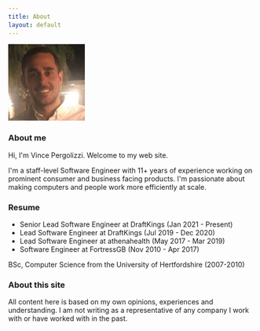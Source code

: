 ```yaml
---
title: About
layout: default
---
```


<img src="images/photo.png" alt="Photo of Vince Pergolizzi" />

### About me

Hi, I'm Vince Pergolizzi. Welcome to my web site.

I'm a staff-level Software Engineer with 11+ years of experience working on prominent consumer and business facing products. I'm passionate about making computers and people work more efficiently at scale.

### Resume

- Senior Lead Software Engineer at DraftKings (Jan 2021 - Present)
- Lead Software Engineer at DraftKings (Jul 2019 - Dec 2020)
- Lead Software Engineer at athenahealth (May 2017 - Mar 2019)
- Software Engineer at FortressGB (Nov 2010 - Apr 2017)

BSc, Computer Science from the University of Hertfordshire (2007-2010)

### About this site

All content here is based on my own opinions, experiences and understanding. I am not writing as a representative of any company I work with or have worked with in the past.
